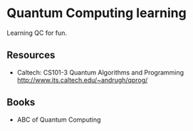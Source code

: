 # Quantum Computing learning 
Learning QC for fun.

## Resources
* Caltech: CS101-3 Quantum Algorithms and Programming http://www.its.caltech.edu/~andrugh/qprog/


## Books 
* ABC of Quantum Computing
